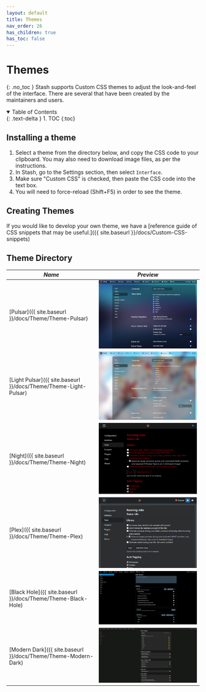 ```yaml
---
layout: default
title: Themes
nav_order: 26
has_children: true
has_toc: false
---
```

# Themes
{: .no_toc }
Stash supports Custom CSS themes to adjust the look-and-feel of the interface. There are several that have been created by the maintainers and users.

<details open markdown="block">
  <summary>
    Table of Contents
  </summary>
{: .text-delta }
1. TOC
{:toc}
</details>

## Installing a theme

1. Select a theme from the directory below, and copy the CSS code to your clipboard. You may also need to download image files, as per the instructions.
2. In Stash, go to the Settings section, then select `Interface`.
3. Make sure "Custom CSS" is checked, then paste the CSS code into the text box.
4. You will need to force-reload (Shift+F5) in order to see the theme.

## Creating Themes

If you would like to develop your own theme, we have a [reference guide of CSS snippets that may be useful.]({{ site.baseurl }}/docs/Custom-CSS-snippets)

## Theme Directory

| *Name*                                                         | *Preview*                                                               |
| ---------------------------------------------------------------- | ------------------------------------------------------------------------- |
| [Pulsar]({{ site.baseurl }}/docs/Theme/Theme-Pulsar)             | ![Screenshot of Pulsar Theme](Themes/assets/Pulsar-preview.jpg)             |
| [Light Pulsar]({{ site.baseurl }}/docs/Theme/Theme-Light-Pulsar) | ![Screenshot of Light Pulsar Theme](Themes/assets/Light-Pulsar-preview.jpg) |
| [Night]({{ site.baseurl }}/docs/Theme/Theme-Night)               | ![Screenshot of Night Theme](Themes/assets/Night-preview.png)               |
| [Plex]({{ site.baseurl }}/docs/Theme/Theme-Plex)                 | ![Screenshot of Plex Theme](Themes/assets/Plex-preview.png)                 |
| [Black Hole]({{ site.baseurl }}/docs/Theme/Theme-Black-Hole)     | ![Screenshot of Black Hole Theme](Themes/assets/Black-Hole-preview.png)     |
| [Modern Dark]({{ site.baseurl }}/docs/Theme/Theme-Modern-Dark)   | ![Screenshot of Modern Dark](Themes/assets/Modern-Dark-preview.jpg)         |
